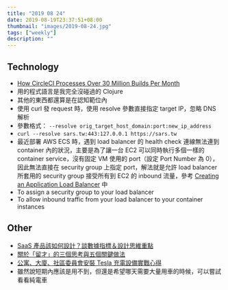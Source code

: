 ```yaml
---
title: "2019 08 24"
date: 2019-08-19T23:37:51+08:00
thumbnail: "images/2019-08-24.jpg"
tags: ["weekly"]
description: ""
---
```


## Technology

* [How CircleCI Processes Over 30 Million Builds Per Month](https://stackshare.io/circleci/update-how-circleci-processes-over-30-million-builds-per-month)
 * 用的程式語言是我完全沒碰過的 Clojure
 * 其他的東西都還算是在認知範位內
* 使用 curl 發 request 時，使用 resolve 參數直接指定 target IP，忽略 DNS 解析
 * 參數格式： `--resolve orig_target_host_domain:port:new_ip_address`
 * `curl --resolve sars.tw:443:127.0.0.1 https://sars.tw`
* 最近部署 AWS ECS 時，遇到 load balancer 的 health check 連線無法連到 container 內的狀況，主要是為了讓一台 EC2 可以同時執行多個一樣的 container service，沒有固定 VM 使用的 port（設定 Port Number 為 0），因此無法直接在 security group 上指定 port，解法就是允許 load balancer 所套用的 security group 接受所有到 EC2 的 inbound 流量，參考 [Creating an Application Load Balancer](https://docs.aws.amazon.com/en_us/AmazonECS/latest/developerguide/create-application-load-balancer.html) 中
 * To assign a security group to your load balancer
 * To allow inbound traffic from your load balancer to your container instances

## Other

* [SaaS 產品該如何設計？談數據指標＆設計思維重點](https://medium.com/3pm-lab/saas-product-design-and-metrics-9dcc4b09b94)
* [關於「留才」的三個思考與五個關鍵做法](https://medium.com/how-gipi-learn/about-retain-employee-e7276a8ab06b)
* [公寓、大廈、社區委員會安裝 Tesla 充電設備實戰心得](https://www.inside.com.tw/article/17262-Apartment-building-community-installation-Tesla-charging-equipment-practical-experience-in-Taiwan)
 * 雖然說短期內應該是用不到，但還是希望哪天需要大量用車的時候，可以嘗試看看純電車
